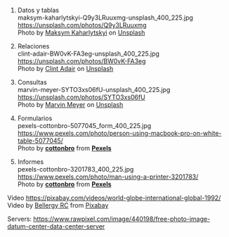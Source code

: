 1. Datos y tablas  
maksym-kaharlytskyi-Q9y3LRuuxmg-unsplash_400_225.jpg  
https://unsplash.com/photos/Q9y3LRuuxmg  
<span>Photo by <a href="https://unsplash.com/@qwitka?utm_source=unsplash&amp;utm_medium=referral&amp;utm_content=creditCopyText">Maksym Kaharlytskyi</a> on <a href="https://unsplash.com/?utm_source=unsplash&amp;utm_medium=referral&amp;utm_content=creditCopyText">Unsplash</a></span>

2. Relaciones  
clint-adair-BW0vK-FA3eg-unsplash_400_225.jpg  
https://unsplash.com/photos/BW0vK-FA3eg  
<span>Photo by <a href="https://unsplash.com/@clintadair?utm_source=unsplash&amp;utm_medium=referral&amp;utm_content=creditCopyText">Clint Adair</a> on <a href="https://unsplash.com/?utm_source=unsplash&amp;utm_medium=referral&amp;utm_content=creditCopyText">Unsplash</a></span>

3. Consultas  
marvin-meyer-SYTO3xs06fU-unsplash_400_225.jpg  
https://unsplash.com/photos/SYTO3xs06fU  
<span>Photo by <a href="https://unsplash.com/@marvelous?utm_source=unsplash&amp;utm_medium=referral&amp;utm_content=creditCopyText">Marvin Meyer</a> on <a href="https://unsplash.com/?utm_source=unsplash&amp;utm_medium=referral&amp;utm_content=creditCopyText">Unsplash</a></span>

4. Formularios  
pexels-cottonbro-5077045_form_400_225.jpg  
https://www.pexels.com/photo/person-using-macbook-pro-on-white-table-5077045/  
Photo by <strong><a href="https://www.pexels.com/@cottonbro?utm_content=attributionCopyText&amp;utm_medium=referral&amp;utm_source=pexels">cottonbro</a></strong> from <strong><a href="https://www.pexels.com/photo/person-using-macbook-pro-on-white-table-5077045/?utm_content=attributionCopyText&amp;utm_medium=referral&amp;utm_source=pexels">Pexels</a></strong>

5. Informes  
pexels-cottonbro-3201783_400_225.jpg  
https://www.pexels.com/photo/man-using-a-printer-3201783/  
Photo by <strong><a href="https://www.pexels.com/@cottonbro?utm_content=attributionCopyText&amp;utm_medium=referral&amp;utm_source=pexels">cottonbro</a></strong> from <strong><a href="https://www.pexels.com/photo/man-using-a-printer-3201783/?utm_content=attributionCopyText&amp;utm_medium=referral&amp;utm_source=pexels">Pexels</a></strong>

Video
https://pixabay.com/videos/world-globe-international-global-1992/  
Video by <a href="https://pixabay.com/users/bellergy-1846871/?utm_source=link-attribution&amp;utm_medium=referral&amp;utm_campaign=image&amp;utm_content=1992">Bellergy RC</a> from <a href="https://pixabay.com/?utm_source=link-attribution&amp;utm_medium=referral&amp;utm_campaign=image&amp;utm_content=1992">Pixabay</a>

Servers:
https://www.rawpixel.com/image/440198/free-photo-image-datum-center-data-center-server
